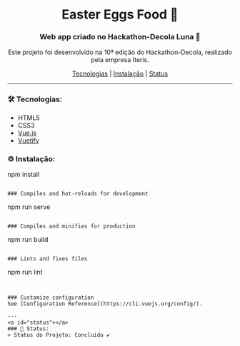 <h1 align="center">Easter Eggs Food 🐰</h1>

<h3 align="center">Web app criado no Hackathon-Decola Luna 🚀</h3>

<p align="center">Este projeto foi desenvolvido na 10ª edição do Hackathon-Decola, realizado pela empresa Iteris.</p>
<p align="center"><a href="#tecnologias">Tecnologias</a> | <a href="#instalacao">Instalação</a> | <a href="#status">Status</a></p>

---
<a id="tecnologias"></a>
### 🛠 Tecnologias:
- HTML5
- CSS3
- [Vue.js](https://vuejs.org/)
- [Vuetify](https://vuetifyjs.com/en/)


<a id="instalacao"></a>
### ⚙ Instalação:

npm install
```

### Compiles and hot-reloads for development
```
npm run serve
```

### Compiles and minifies for production
```
npm run build
```

### Lints and fixes files
```
npm run lint
```


### Customize configuration
See [Configuration Reference](https://cli.vuejs.org/config/).

---
<a id="status"></a>
### 🚀 Status:
> Status do Projeto: Concluido ✔️
